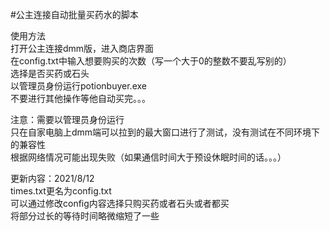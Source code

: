 #公主连接自动批量买药水的脚本  

使用方法  
打开公主连接dmm版，进入商店界面  
在config.txt中输入想要购买的次数（写一个大于0的整数不要乱写别的）  
选择是否买药或石头  
以管理员身份运行potionbuyer.exe  
不要进行其他操作等他自动买完。。。  

注意：需要以管理员身份运行  
          只在自家电脑上dmm端可以拉到的最大窗口进行了测试，没有测试在不同环境下的兼容性  
          根据网络情况可能出现失败（如果通信时间大于预设休眠时间的话。。。）  

更新内容：2021/8/12  
	times.txt更名为config.txt  
	可以通过修改config内容选择只购买药或者石头或者都买  
	将部分过长的等待时间略微缩短了一些  
